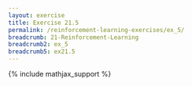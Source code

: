 ```yaml
---
layout: exercise
title: Exercise 21.5
permalink: /reinforcement-learning-exercises/ex_5/
breadcrumb: 21-Reinforcement-Learning
breadcrumb2: ex_5
breadcrumb5: ex21.5
---
```


{% include mathjax_support %}

